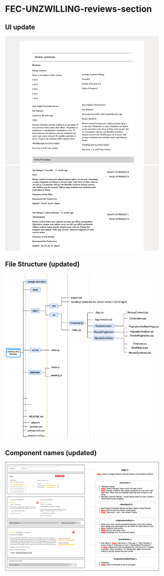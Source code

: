 # FEC-UNZWILLING-reviews-section

## UI update
<img src='design-and-docs/progress1.png'>
<img src='design-and-docs/progress2.png'>

## File Structure (updated)
<img src='design-and-docs/file-structure.png'>

## Component names (updated)
<img src='design-and-docs/Planning.png'>

